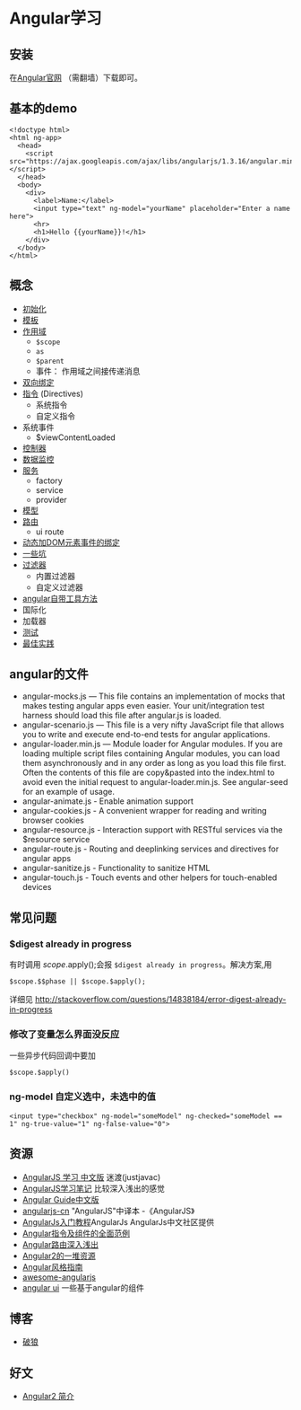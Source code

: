 # Angular学习
## 安装
在[Angular官网](https://angularjs.org/) （需翻墙）下载即可。

## 基本的demo
```
<!doctype html>
<html ng-app>
  <head>
    <script src="https://ajax.googleapis.com/ajax/libs/angularjs/1.3.16/angular.min.js"></script>
  </head>
  <body>
    <div>
      <label>Name:</label>
      <input type="text" ng-model="yourName" placeholder="Enter a name here">
      <hr>
      <h1>Hello {{yourName}}!</h1>
    </div>
  </body>
</html>
```

## 概念
* [初始化](init)
* [模板](template)
* [作用域](scope)
  * `$scope`
  * `as`
  * `$parent`
  * 事件： 作用域之间接传递消息
* [双向绑定](two-way-binding)
* [指令](directives) (Directives)
  * 系统指令
  * 自定义指令
* 系统事件
  * $viewContentLoaded
* [控制器](controller)
* [数据监控](watch)
* [服务](service)
  * factory
  * service
  * provider
* [模型](model)
* [路由](route)
  * ui route
* [动态加DOM元素事件的绑定](dyn-bind-event)
* [一些坑](shit)
* [过滤器](filter)
  * 内置过滤器
  * 自定义过滤器
* [angular自带工具方法](tool)
* 国际化
* 加载器
* [测试](test)
* [最佳实践](best-practice)


## angular的文件
* angular-mocks.js — This file contains an implementation of mocks that makes testing angular apps even easier. Your unit/integration test harness should load this file after angular.js is loaded.
* angular-scenario.js — This file is a very nifty JavaScript file that allows you to write and execute end-to-end tests for angular applications.
* angular-loader.min.js — Module loader for Angular modules. If you are loading multiple script files containing Angular modules, you can load them asynchronously and in any order as long as you load this file first. Often the contents of this file are copy&pasted into the index.html to avoid even the initial request to angular-loader.min.js. See angular-seed for an example of usage.
* angular-animate.js - Enable animation support
* angular-cookies.js - A convenient wrapper for reading and writing browser cookies
* angular-resource.js - Interaction support with RESTful services via the $resource service
* angular-route.js - Routing and deeplinking services and directives for angular apps
* angular-sanitize.js - Functionality to sanitize HTML
* angular-touch.js - Touch events and other helpers for touch-enabled devices

## 常见问题
### $digest already in progress
有时调用 $scope.$apply();会报 `$digest already in progress`。解决方案,用
```
$scope.$$phase || $scope.$apply();
```
详细见 http://stackoverflow.com/questions/14838184/error-digest-already-in-progress

### 修改了变量怎么界面没反应
一些异步代码回调中要加
```
$scope.$apply()
```

### ng-model 自定义选中，未选中的值
```
<input type="checkbox" ng-model="someModel" ng-checked="someModel == 1" ng-true-value="1" ng-false-value="0">
```

## 资源
* [AngularJS 学习 中文版](https://github.com/justjavac/AngularJS-Learning-zh_CN) 迷渡(justjavac)
* [AngularJS学习笔记](http://www.zouyesheng.com/angular.htm) 比较深入浅出的感觉
* [Angular Guide中文版](http://docs.ngnice.com/guide)
* [angularjs-cn](https://github.com/peiransun/angularjs-cn) "AngularJS"中译本 -《AngularJS》
* [AngularJs入门教程](http://angularjs.cn/T006)AngularJs AngularJs中文社区提供
* [Angular指令及组件的全面范例](https://github.com/angular-cn/ng-showcase)
* [Angular路由深入浅出](http://div.io/topic/1096)
* [Angular2的一堆资源](https://github.com/timjacobi/angular2-education)
* [Angular风格指南](https://github.com/johnpapa/angular-styleguide/blob/master/i18n/zh-CN.md)
* [awesome-angularjs](https://github.com/gianarb/awesome-angularjs)
* [angular ui](http://angular-ui.github.io/) 一些基于angular的组件

## 博客
* [破狼](http://www.cnblogs.com/whitewolf/category/404298.html)

## 好文
* [Angular2 简介](http://zhuanlan.zhihu.com/FrontendMagazine/20058966)
